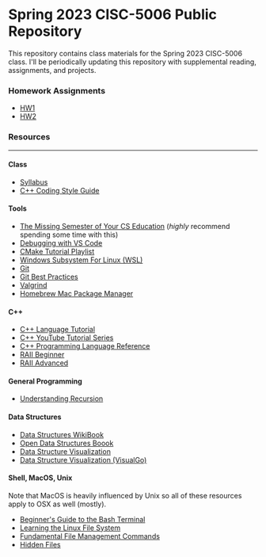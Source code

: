 # Spring 2023 CISC-5006 Public Repository

This repository contains class materials for the Spring 2023 CISC-5006 class. I'll be periodically updating this repository with supplemental reading, assignments, and projects.


### Homework Assignments

- [HW1](/CISC-5006-HW1.md)
- [HW2](/CISC-5006-HW2.md)

### Resources
---
#### Class
- [Syllabus](/Syllabus.pdf)
- [C++ Coding Style Guide](/cpp-style-guide.md)

#### Tools
- [The Missing Semester of Your CS Education](https://missing.csail.mit.edu/) (_highly_ recommend spending some time with this)
- [Debugging with VS Code](https://code.visualstudio.com/docs/editor/debugging)
- [CMake Tutorial Playlist](https://www.youtube.com/watch?v=nlKcXPUJGwA)
- [Windows Subsystem For Linux (WSL)](https://learn.microsoft.com/en-us/windows/wsl/install)
- [Git](https://git-scm.com/book/en/v2/Getting-Started-Installing-Git)
- [Git Best Practices](https://www.freecodecamp.org/news/git-best-practices-commits-and-code-reviews/)
- [Valgrind](https://valgrind.org/docs/manual/quick-start.html)
- [Homebrew Mac Package Manager](https://brew.sh/)

#### C++
- [C++ Language Tutorial](https://www.learncpp.com/)
- [C++ YouTube Tutorial Series](https://www.youtube.com/playlist?list=PLlrATfBNZ98dudnM48yfGUldqGD0S4FFb)
- [C++ Programming Language Reference](https://en.cppreference.com/)
- [RAII Beginner](https://stackoverflow.com/a/395158)
- [RAII Advanced](https://www.thecodedmessage.com/posts/raii/)

#### General Programming
- [Understanding Recursion](https://www.youtube.com/watch?v=BNeOE1qMyRA)

#### Data Structures
- [Data Structures WikiBook](https://en.wikibooks.org/wiki/Data_Structures)
- [Open Data Structures Boook](http://opendatastructures.org/ods-cpp/)
- [Data Structure Visualization](https://www.cs.usfca.edu/~galles/visualization/Algorithms.html)
- [Data Structure Visualization (VisualGo)](https://visualgo.net/en)

#### Shell, MacOS, Unix

Note that MacOS is heavily influenced by Unix so all of these resources apply to OSX as well (mostly).

- [Beginner's Guide to the Bash Terminal](https://youtu.be/oxuRxtrO2Ag)
- [Learning the Linux File System](https://youtu.be/HIXzJ3Rz9po)
- [Fundamental File Management Commands](https://www.redhat.com/sysadmin/linux-file-management-commands)
- [Hidden Files](https://www.zdnet.com/article/what-are-hidden-files-in-linux-and-how-do-you-create-them/)
